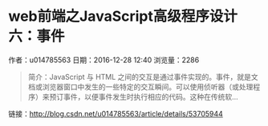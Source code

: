 # web前端之JavaScript高级程序设计六：事件
作者：u014785563
日期：2016-12-28 12:40
浏览量：2286
> 简介：JavaScript 与 HTML 之间的交互是通过事件实现的。事件，就是文档或浏览器窗口中发生的一些特定的交互瞬间。可以使用侦听器（或处理程序）来预订事件，以便事件发生时执行相应的代码。这种在传统软...

 链接：http://blog.csdn.net/u014785563/article/details/53705944
